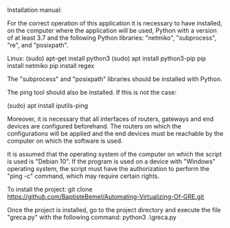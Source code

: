 Installation manual:

For the correct operation of this application it is necessary to have installed, on the computer where the application will be used, Python with a version of at least 3.7 and the following Python libraries: "netmiko", "subprocess", "re", and "posixpath". 

Linux:
(sudo) apt-get install python3
(sudo) apt install python3-pip
pip install netmiko
pip install regex

The "subprocess" and "posixpath" libraries should be installed with Python.

The ping tool should also be installed. If this is not the case:

(sudo) apt install iputils-ping

Moreover, it is necessary that all interfaces of routers, gateways and end devices are configured beforehand. The routers on which the configurations will be applied and the end devices must be reachable by the computer on which the software is used.

It is assumed that the operating system of the computer on which the script is used is "Debian 10". If the program is used on a device with "Windows" operating system, the script must have the authorization to perform the "ping -c" command, which may require certain rights.

To install the project:
git clone https://github.com/BaptisteBemel/Automating-Virtualizing-Of-GRE.git

Once the project is installed, go to the project directory and execute the file "greca.py" with the following command:
python3 .\greca.py

